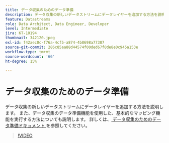 ```yaml
---
title: データ収集のためのデータ準備
description: データ収集の新しいデータストリームにデータレイヤーを追加する方法を説明します。
feature: Datastreams
role: Data Architect, Data Engineer, Developer
level: Intermediate
jira: KT-10194
thumbnail: 342120.jpeg
exl-id: f42aec0c-f76a-4cf5-a874-4b8698a77387
source-git-commit: 286c85aa88d44574f00ded67f0de8e0c945a153e
workflow-type: tm+mt
source-wordcount: '66'
ht-degree: 15%

---
```


# データ収集のためのデータ準備

データ収集の新しいデータストリームにデータレイヤーを追加する方法を説明します。 また、データ収集のデータ準備機能を使用した、基本的なマッピング機能を実行する方法についても説明します。 詳しくは、[ データ収集のためのデータ準備ドキュメント ](https://experienceleague.adobe.com/docs/experience-platform/edge/fundamentals/datastreams.html#data-prep) を参照してください。

>[!VIDEO](https://video.tv.adobe.com/v/342120/?learn=on&enablevpops)
